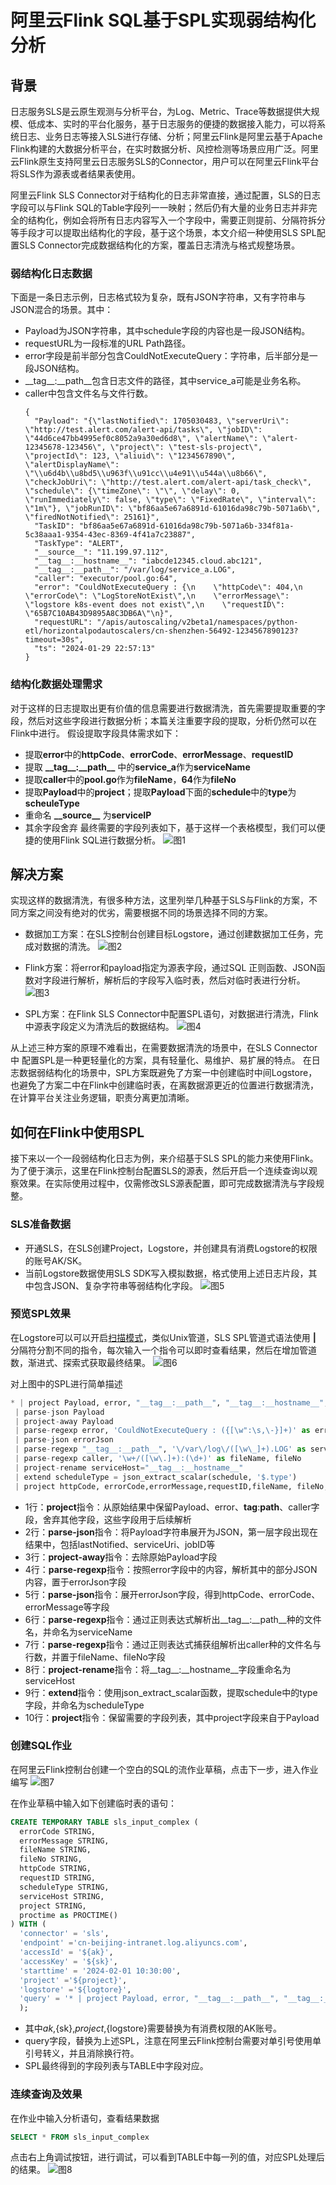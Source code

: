 # 阿里云Flink SQL基于SPL实现弱结构化分析
## 背景
日志服务SLS是云原生观测与分析平台，为Log、Metric、Trace等数据提供大规模、低成本、实时的平台化服务，基于日志服务的便捷的数据接入能力，可以将系统日志、业务日志等接入SLS进行存储、分析；阿里云Flink是阿里云基于Apache Flink构建的大数据分析平台，在实时数据分析、风控检测等场景应用广泛。阿里云Flink原生支持阿里云日志服务SLS的Connector，用户可以在阿里云Flink平台将SLS作为源表或者结果表使用。

阿里云Flink SLS Connector对于结构化的日志非常直接，通过配置，SLS的日志字段可以与Flink SQL的Table字段列一一映射；然后仍有大量的业务日志并非完全的结构化，例如会将所有日志内容写入一个字段中，需要正则提前、分隔符拆分等手段才可以提取出结构化的字段，基于这个场景，本文介绍一种使用SLS SPL配置SLS Connector完成数据结构化的方案，覆盖日志清洗与格式规整场景。
### 弱结构化日志数据
下面是一条日志示例，日志格式较为复杂，既有JSON字符串，又有字符串与JSON混合的场景。其中：
* Payload为JSON字符串，其中schedule字段的内容也是一段JSON结构。
* requestURL为一段标准的URL Path路径。
* error字段是前半部分包含CouldNotExecuteQuery：字符串，后半部分是一段JSON结构。
* \_\_tag\_\_:\_\_path\_\_包含日志文件的路径，其中service_a可能是业务名称。
* caller中包含文件名与文件行数。
  ```
  {
    "Payload": "{\"lastNotified\": 1705030483, \"serverUri\": \"http://test.alert.com/alert-api/tasks\", \"jobID\": \"44d6ce47bb4995ef0c8052a9a30ed6d8\", \"alertName\": \"alert-12345678-123456\", \"project\": \"test-sls-project\", \"projectId\": 123, \"aliuid\": \"1234567890\", \"alertDisplayName\": \"\\u6d4b\\u8bd5\\u963f\\u91cc\\u4e91\\u544a\\u8b66\", \"checkJobUri\": \"http://test.alert.com/alert-api/task_check\", \"schedule\": {\"timeZone\": \"\", \"delay\": 0, \"runImmediately\": false, \"type\": \"FixedRate\", \"interval\": \"1m\"}, \"jobRunID\": \"bf86aa5e67a6891d-61016da98c79b-5071a6b\", \"firedNotNotified\": 25161}",
    "TaskID": "bf86aa5e67a6891d-61016da98c79b-5071a6b-334f81a-5c38aaa1-9354-43ec-8369-4f41a7c23887",
    "TaskType": "ALERT",
    "__source__": "11.199.97.112",
    "__tag__:__hostname__": "iabcde12345.cloud.abc121",
    "__tag__:__path__": "/var/log/service_a.LOG",
    "caller": "executor/pool.go:64",
    "error": "CouldNotExecuteQuery : {\n    \"httpCode\": 404,\n    \"errorCode\": \"LogStoreNotExist\",\n    \"errorMessage\": \"logstore k8s-event does not exist\",\n    \"requestID\": \"65B7C10AB43D9895A8C3DB6A\"\n}",
    "requestURL": "/apis/autoscaling/v2beta1/namespaces/python-etl/horizontalpodautoscalers/cn-shenzhen-56492-1234567890123?timeout=30s",
    "ts": "2024-01-29 22:57:13"
  }
  ```
### 结构化数据处理需求
对于这样的日志提取出更有价值的信息需要进行数据清洗，首先需要提取重要的字段，然后对这些字段进行数据分析；本篇关注重要字段的提取，分析仍然可以在Flink中进行。
假设提取字段具体需求如下：
* 提取**error**中的**httpCode**、**errorCode**、**errorMessage**、**requestID**
* 提取 **\_\_tag\_\_:\_\_path\_\_** 中的**service_a**作为**serviceName**
* 提取**caller**中的**pool.go**作为**fileName**，**64**作为**fileNo**
* 提取**Payload**中的**project**；提取**Payload**下面的**schedule**中的**type**为**scheuleType**
* 重命名 __\_\_source\_\___ 为**serviceIP**
* 其余字段舍弃
最终需要的字段列表如下，基于这样一个表格模型，我们可以便捷的使用Flink SQL进行数据分析。
![图1](/src/public/img/sqldataprocessdemo/flink_spl_structured_analysis1.png)
## 解决方案
实现这样的数据清洗，有很多种方法，这里列举几种基于SLS与Flink的方案，不同方案之间没有绝对的优劣，需要根据不同的场景选择不同的方案。

* 数据加工方案：在SLS控制台创建目标Logstore，通过创建数据加工任务，完成对数据的清洗。
![图2](/src/public/img/sqldataprocessdemo/flink_spl_structured_analysis2.png)

* Flink方案：将error和payload指定为源表字段，通过SQL 正则函数、JSON函数对字段进行解析，解析后的字段写入临时表，然后对临时表进行分析。
![图3](/src/public/img/sqldataprocessdemo/flink_spl_structured_analysis3.png)

* SPL方案：在Flink SLS Connector中配置SPL语句，对数据进行清洗，Flink中源表字段定义为清洗后的数据结构。
![图4](/src/public/img/sqldataprocessdemo/flink_spl_structured_analysis4.png)

从上述三种方案的原理不难看出，在需要数据清洗的场景中，在SLS Connector 中 配置SPL是一种更轻量化的方案，具有轻量化、易维护、易扩展的特点。
在日志数据弱结构化的场景中，SPL方案既避免了方案一中创建临时中间Logstore，也避免了方案二中在Flink中创建临时表，在离数据源更近的位置进行数据清洗，在计算平台关注业务逻辑，职责分离更加清晰。

## 如何在Flink中使用SPL
接下来以一个一段弱结构化日志为例，来介绍基于SLS SPL的能力来使用Flink。为了便于演示，这里在Flink控制台配置SLS的源表，然后开启一个连续查询以观察效果。在实际使用过程中，仅需修改SLS源表配置，即可完成数据清洗与字段规整。
### SLS准备数据
* 开通SLS，在SLS创建Project，Logstore，并创建具有消费Logstore的权限的账号AK/SK。
* 当前Logstore数据使用SLS SDK写入模拟数据，格式使用上述日志片段，其中包含JSON、复杂字符串等弱结构化字段。
![图5](/src/public/img/sqldataprocessdemo/flink_spl_structured_analysis5.png)


### 预览SPL效果
在Logstore可以可以开启[扫描模式](https://help.aliyun.com/zh/sls/user-guide/scan-based-query-overview?spm=a2c4g.11186623.0.i6)，类似Unix管道，SLS SPL管道式语法使用 **|** 分隔符分割不同的指令，每次输入一个指令可以即时查看结果，然后在增加管道数，渐进式、探索式获取最终结果。
![图6](/src/public/img/sqldataprocessdemo/flink_spl_structured_analysis6.png)


对上图中的SPL进行简单描述
```python
* | project Payload, error, "__tag__:__path__", "__tag__:__hostname__", caller 
 | parse-json Payload 
 | project-away Payload 
 | parse-regexp error, 'CouldNotExecuteQuery : ({[\w":\s,\-}]+)' as errorJson 
 | parse-json errorJson 
 | parse-regexp "__tag__:__path__", '\/var\/log\/([\w\_]+).LOG' as serviceName 
 | parse-regexp caller, '\w+/([\w\.]+):(\d+)' as fileName, fileNo 
 | project-rename serviceHost="__tag__:__hostname__" 
 | extend scheduleType = json_extract_scalar(schedule, '$.type') 
 | project httpCode, errorCode,errorMessage,requestID,fileName, fileNo, serviceHost,scheduleType, project
 ```
* 1行：**project**指令：从原始结果中保留Payload、error、__tag__:__path__、caller字段，舍弃其他字段，这些字段用于后续解析
* 2行：**parse-json**指令：将Payload字符串展开为JSON，第一层字段出现在结果中，包括lastNotified、serviceUri、jobID等
* 3行：**project-away**指令：去除原始Payload字段
* 4行：**parse-regexp**指令：按照error字段中的内容，解析其中的部分JSON内容，置于errorJson字段
* 5行：**parse-json**指令：展开errorJson字段，得到httpCode、errorCode、errorMessage等字段
* 6行：**parse-regexp**指令：通过正则表达式解析出__tag__:__path__种的文件名，并命名为serviceName
* 7行：**parse-regexp**指令：通过正则表达式捕获组解析出caller种的文件名与行数，并置于fileName、fileNo字段
* 8行：**project-rename**指令：将__tag__:__hostname__字段重命名为serviceHost
* 9行：**extend**指令：使用json_extract_scalar函数，提取schedule中的type字段，并命名为scheduleType
* 10行：**project**指令：保留需要的字段列表，其中project字段来自于Payload

### 创建SQL作业
在阿里云Flink控制台创建一个空白的SQL的流作业草稿，点击下一步，进入作业编写
![图7](/src/public/img/sqldataprocessdemo/flink_spl_structured_analysis7.png)

在作业草稿中输入如下创建临时表的语句：
```sql
CREATE TEMPORARY TABLE sls_input_complex (
  errorCode STRING,
  errorMessage STRING,
  fileName STRING,
  fileNo STRING,
  httpCode STRING,
  requestID STRING,
  scheduleType STRING,
  serviceHost STRING,
  project STRING,
  proctime as PROCTIME()
) WITH (
  'connector' = 'sls',
  'endpoint' ='cn-beijing-intranet.log.aliyuncs.com',
  'accessId' = '${ak}',
  'accessKey' = '${sk}',
  'starttime' = '2024-02-01 10:30:00',
  'project' ='${project}',
  'logstore' ='${logtore}',
  'query' = '* | project Payload, error, "__tag__:__path__", "__tag__:__hostname__", caller | parse-json Payload | project-away Payload | parse-regexp error, ''CouldNotExecuteQuery : ({[\w":\s,\-}]+)'' as errorJson | parse-json errorJson | parse-regexp "__tag__:__path__", ''\/var\/log\/([\w\_]+).LOG'' as serviceName | parse-regexp caller, ''\w+/([\w\.]+):(\d+)'' as fileName, fileNo | project-rename serviceHost="__tag__:__hostname__" | extend scheduleType = json_extract_scalar(schedule, ''$.type'') | project httpCode, errorCode,errorMessage,requestID,fileName, fileNo, serviceHost,scheduleType,project'
  );
```
* 其中${ak},${sk},${project},${logstore}需要替换为有消费权限的AK账号。
* query字段，替换为上述SPL，注意在阿里云Flink控制台需要对单引号使用单引号转义，并且消除换行符。
* SPL最终得到的字段列表与TABLE中字段对应。
### 连续查询及效果
在作业中输入分析语句，查看结果数据
```sql
SELECT * FROM sls_input_complex
```
点击右上角调试按钮，进行调试，可以看到TABLE中每一列的值，对应SPL处理后的结果。
![图8](/src/public/img/sqldataprocessdemo/flink_spl_structured_analysis8.png)


